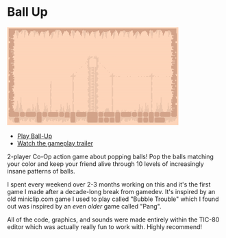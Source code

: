 # Ball Up
[![Gameplay](gameplay.gif)](https://www.youtube.com/watch?v=B_lGbDb7apM)

- [Play Ball-Up](https://terrybrash.itch.io/ballup)
- [Watch the gameplay trailer](https://www.youtube.com/watch?v=B_lGbDb7apM)

2-player Co-Op action game about popping balls! Pop the balls matching your color and keep your friend alive through 10 levels of increasingly insane patterns of balls.

I spent every weekend over 2-3 months working on this and it's the first game I made after a decade-long break from gamedev. It's inspired by an old miniclip.com game I used to play called "Bubble Trouble" which I found out was inspired by an *even older* game called "Pang".

All of the code, graphics, and sounds were made entirely within the TIC-80 editor which was actually really fun to work with. Highly recommend!

